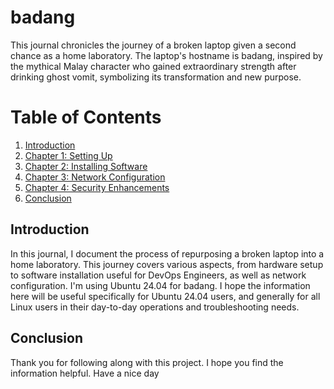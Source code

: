 # badang
This journal chronicles the journey of a broken laptop given a second chance as a home laboratory. The laptop's hostname is badang, inspired by the mythical Malay character who gained extraordinary strength after drinking ghost vomit, symbolizing its transformation and new purpose.

# Table of Contents

1. [Introduction](#introduction)
2. [Chapter 1: Setting Up](./chapter1/README.md)
3. [Chapter 2: Installing Software](./chapter2/README.md)
4. [Chapter 3: Network Configuration](./chapter3/README.md)
5. [Chapter 4: Security Enhancements](./chapter4/README.md)
6. [Conclusion](#conclusion)

## Introduction
In this journal, I document the process of repurposing a broken laptop into a home laboratory. This journey covers various aspects, from hardware setup to software installation useful for DevOps Engineers, as well as network configuration. I'm using Ubuntu 24.04 for badang. I hope the information here will be useful specifically for Ubuntu 24.04 users, and generally for all Linux users in their day-to-day operations and troubleshooting needs.

## Conclusion

Thank you for following along with this project. I hope you find the information helpful. Have a nice day 
